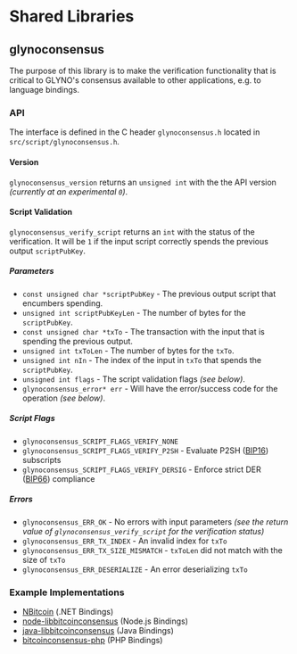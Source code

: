 Shared Libraries
================

## glynoconsensus

The purpose of this library is to make the verification functionality that is critical to GLYNO's consensus available to other applications, e.g. to language bindings.

### API

The interface is defined in the C header `glynoconsensus.h` located in  `src/script/glynoconsensus.h`.

#### Version

`glynoconsensus_version` returns an `unsigned int` with the the API version *(currently at an experimental `0`)*.

#### Script Validation

`glynoconsensus_verify_script` returns an `int` with the status of the verification. It will be `1` if the input script correctly spends the previous output `scriptPubKey`.

##### Parameters
- `const unsigned char *scriptPubKey` - The previous output script that encumbers spending.
- `unsigned int scriptPubKeyLen` - The number of bytes for the `scriptPubKey`.
- `const unsigned char *txTo` - The transaction with the input that is spending the previous output.
- `unsigned int txToLen` - The number of bytes for the `txTo`.
- `unsigned int nIn` - The index of the input in `txTo` that spends the `scriptPubKey`.
- `unsigned int flags` - The script validation flags *(see below)*.
- `glynoconsensus_error* err` - Will have the error/success code for the operation *(see below)*.

##### Script Flags
- `glynoconsensus_SCRIPT_FLAGS_VERIFY_NONE`
- `glynoconsensus_SCRIPT_FLAGS_VERIFY_P2SH` - Evaluate P2SH ([BIP16](https://github.com/bitcoin/bips/blob/master/bip-0016.mediawiki)) subscripts
- `glynoconsensus_SCRIPT_FLAGS_VERIFY_DERSIG` - Enforce strict DER ([BIP66](https://github.com/bitcoin/bips/blob/master/bip-0066.mediawiki)) compliance

##### Errors
- `glynoconsensus_ERR_OK` - No errors with input parameters *(see the return value of `glynoconsensus_verify_script` for the verification status)*
- `glynoconsensus_ERR_TX_INDEX` - An invalid index for `txTo`
- `glynoconsensus_ERR_TX_SIZE_MISMATCH` - `txToLen` did not match with the size of `txTo`
- `glynoconsensus_ERR_DESERIALIZE` - An error deserializing `txTo`

### Example Implementations
- [NBitcoin](https://github.com/NicolasDorier/NBitcoin/blob/master/NBitcoin/Script.cs#L814) (.NET Bindings)
- [node-libbitcoinconsensus](https://github.com/bitpay/node-libbitcoinconsensus) (Node.js Bindings)
- [java-libbitcoinconsensus](https://github.com/dexX7/java-libbitcoinconsensus) (Java Bindings)
- [bitcoinconsensus-php](https://github.com/Bit-Wasp/bitcoinconsensus-php) (PHP Bindings)
